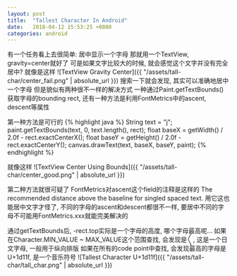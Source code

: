 ```yaml
---
layout: post
title:  "Tallest Character In Android"
date:   2018-04-12 15:53:25 +0800
categories: android
---
```


有一个任务看上去很简单: 居中显示一个字母
那就用一个TextView, gravity=center就好了
可是如果文字比较大的时候, 就会感觉这个文字并没有完全居中? 就像是这样
![TextView Gravity Center]({{ "/assets/tall-char/center_fail.png" | absolute_url }})
搜索一下就会发现, 其实可以准确地居中一个字母
但是貌似有两种很不一样的解决方式
一种通过Paint.getTextBounds()获取字母的bounding rect, 还有一种方法是利用FontMetrics中的ascent, descent等属性

第一种方法是可行的
{% highlight java %}
String text = "j";
paint.getTextBounds(text, 0, text.length(), rect);
float baseX = getWidth() / 2.0f - rect.exactCenterX();
float baseY = getHeight() / 2.0f - rect.exactCenterY();
canvas.drawText(text, baseX, baseY, paint);
{% endhighlight %}

就像这样
![TextView Center Using Bounds]({{ "/assets/tall-char/center_good.png" | absolute_url }})

第二种方法就很可疑了
FontMetrics对ascent这个field的注释是这样的
The recommended distance above the baseline for singled spaced text.
用它这也能居中文字才怪了, 不同的字母的ascent和descent都很不一样, 要居中不同的字母不可能用FontMetrics.xxx就能完美解决的

通过getTextBounds后, -rect.top实际是一个字母的高度, 哪个字母最高呢...
如果在Character.MIN_VALUE ~ MAX_VALUE这个范围查找, 会发现是〱, 这是一个日文字母, 一般用于纵向排版
如果在所有的code point中查找, 会发现最高的字母是U+1d11f, 是一个音乐符号
![Tallest Character U+1d11f]({{ "/assets/tall-char/tall_char.png" | absolute_url }})

